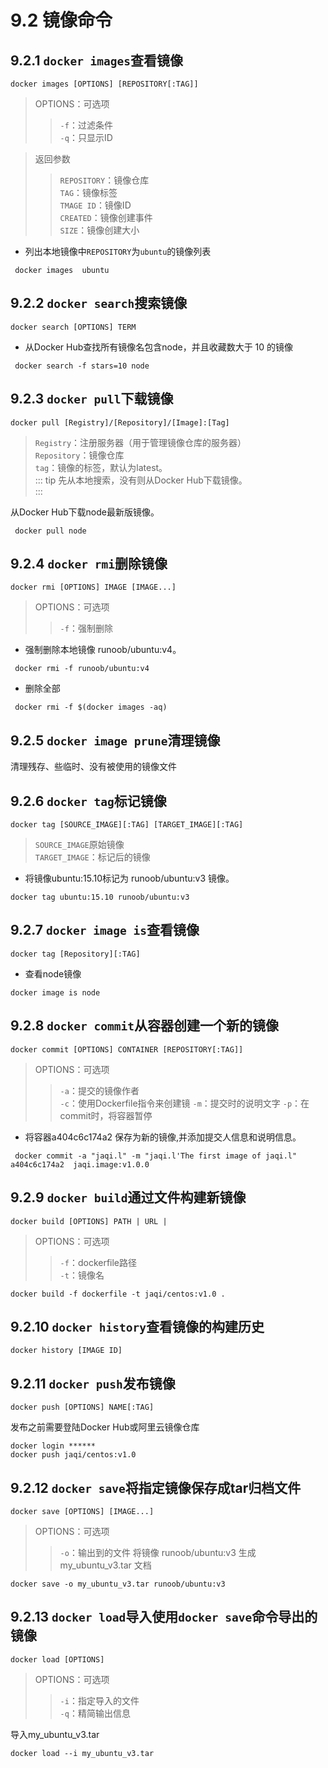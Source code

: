 # 9.2 镜像命令
## 9.2.1 `docker images`查看镜像
`docker images [OPTIONS] [REPOSITORY[:TAG]]`
> OPTIONS：可选项       
>> `-f`：过滤条件      
>> `-q`：只显示ID

> 返回参数       
>> `REPOSITORY`：镜像仓库       
>> `TAG`：镜像标签     
>> `TMAGE ID`：镜像ID      
>> `CREATED`：镜像创建事件     
>> `SIZE`：镜像创建大小

* 列出本地镜像中`REPOSITORY`为`ubuntu`的镜像列表
```
 docker images  ubuntu
```
## 9.2.2 `docker search`搜索镜像
`docker search [OPTIONS] TERM`

* 从Docker Hub查找所有镜像名包含node，并且收藏数大于 10 的镜像
```
 docker search -f stars=10 node
```

## 9.2.3 `docker pull`下载镜像
`docker pull [Registry]/[Repository]/[Image]:[Tag]`

> `Registry`：注册服务器（用于管理镜像仓库的服务器）        
> `Repository`：镜像仓库        
> `tag`：镜像的标签，默认为latest。     
::: tip
先从本地搜索，没有则从Docker Hub下载镜像。       
:::

从Docker Hub下载node最新版镜像。
```
 docker pull node
```

## 9.2.4 `docker rmi`删除镜像
`docker rmi [OPTIONS] IMAGE [IMAGE...]`
> OPTIONS：可选项       
>> `-f`：强制删除   

* 强制删除本地镜像 runoob/ubuntu:v4。
```
 docker rmi -f runoob/ubuntu:v4 
```
* 删除全部
```
 docker rmi -f $(docker images -aq)
```

## 9.2.5 `docker image prune`清理镜像
清理残存、些临时、没有被使用的镜像文件

## 9.2.6 `docker tag`标记镜像
`docker tag [SOURCE_IMAGE][:TAG] [TARGET_IMAGE][:TAG]`

> `SOURCE_IMAGE`原始镜像        
> `TARGET_IMAGE`：标记后的镜像      

* 将镜像ubuntu:15.10标记为 runoob/ubuntu:v3 镜像。
```
docker tag ubuntu:15.10 runoob/ubuntu:v3
```
## 9.2.7 `docker image is`查看镜像
`docker tag [Repository][:TAG]`

* 查看node镜像
```
docker image is node
```

## 9.2.8 `docker commit`从容器创建一个新的镜像
`docker commit [OPTIONS] CONTAINER [REPOSITORY[:TAG]]`
> OPTIONS：可选项       
>> `-a`：提交的镜像作者      
>> `-c`：使用Dockerfile指令来创建镜
>> `-m`：提交时的说明文字
>> `-p`：在commit时，将容器暂停


* 将容器a404c6c174a2 保存为新的镜像,并添加提交人信息和说明信息。
```
 docker commit -a "jaqi.l" -m "jaqi.l'The first image of jaqi.l" a404c6c174a2  jaqi.image:v1.0.0 
```

## 9.2.9 `docker build`通过文件构建新镜像

`docker build [OPTIONS] PATH | URL | ` 

> OPTIONS：可选项       
>> `-f`：dockerfile路径    
>> `-t`：镜像名     

```
docker build -f dockerfile -t jaqi/centos:v1.0 .
```

## 9.2.10 `docker history`查看镜像的构建历史

`docker history [IMAGE ID] ` 

## 9.2.11 `docker push`发布镜像
`docker push [OPTIONS] NAME[:TAG]` 

发布之前需要登陆Docker Hub或阿里云镜像仓库
```
docker login ******
docker push jaqi/centos:v1.0
```

## 9.2.12 `docker save`将指定镜像保存成tar归档文件
`docker save [OPTIONS] [IMAGE...]` 
> OPTIONS：可选项       
>> `-o`：输出到的文件 
将镜像 runoob/ubuntu:v3 生成 my_ubuntu_v3.tar 文档
```
docker save -o my_ubuntu_v3.tar runoob/ubuntu:v3
```   

## 9.2.13 `docker load`导入使用`docker save`命令导出的镜像
`docker load [OPTIONS]` 
> OPTIONS：可选项       
>> `-i`：指定导入的文件   
>> `-q`：精简输出信息 

导入my_ubuntu_v3.tar
```
docker load --i my_ubuntu_v3.tar
```